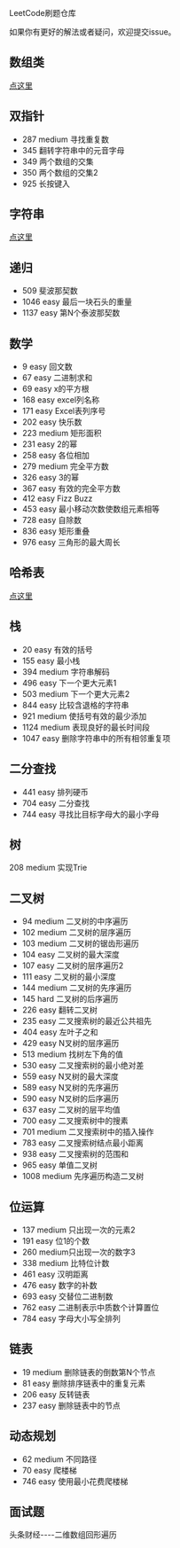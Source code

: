 LeetCode刷题仓库


如果你有更好的解法或者疑问，欢迎提交issue。

## 数组类

[点这里](数组题目.md)

## 双指针
* 287 medium 寻找重复数
* 345 翻转字符串中的元音字母
* 349 两个数组的交集
* 350 两个数组的交集2
* 925 长按键入

## 字符串

[点这里](字符串题目.md)


## 递归
* 509 斐波那契数
* 1046 easy 最后一块石头的重量
* 1137 easy 第N个泰波那契数

## 数学
* 9 easy 回文数
* 67 easy 二进制求和
* 69 easy x的平方根
* 168 easy excel列名称
* 171 easy Excel表列序号
* 202 easy 快乐数
* 223 medium 矩形面积
* 231 easy 2的幂
* 258 easy 各位相加
* 279 medium 完全平方数
* 326 easy 3的幂
* 367 easy 有效的完全平方数
* 412 easy Fizz Buzz
* 453 easy 最小移动次数使数组元素相等
* 728 easy 自除数
* 836 easy 矩形重叠
* 976 easy 三角形的最大周长

## 哈希表

[点这里](哈希表题目.md)

## 栈
* 20 easy 有效的括号
* 155 easy 最小栈
* 394 medium 字符串解码
* 496 easy 下一个更大元素1
* 503 medium 下一个更大元素2
* 844 easy 比较含退格的字符串
* 921 medium 使括号有效的最少添加
* 1124 medium 表现良好的最长时间段
* 1047 easy 删除字符串中的所有相邻重复项


## 二分查找
* 441 easy 排列硬币
* 704 easy 二分查找
* 744 easy 寻找比目标字母大的最小字母

## 树
208 medium 实现Trie

## 二叉树
* 94 medium 二叉树的中序遍历
* 102 medium 二叉树的层序遍历
* 103 medium 二叉树的锯齿形遍历
* 104 easy 二叉树的最大深度
* 107 easy 二叉树的层序遍历2
* 111 easy 二叉树的最小深度
* 144 medium 二叉树的先序遍历
* 145 hard 二叉树的后序遍历
* 226 easy 翻转二叉树
* 235 easy 二叉搜索树的最近公共祖先
* 404 easy 左叶子之和
* 429 easy N叉树的层序遍历
* 513 medium 找树左下角的值
* 530 easy 二叉搜索树的最小绝对差
* 559 easy N叉树的最大深度
* 589 easy N叉树的先序遍历
* 590 easy N叉树的后序遍历
* 637 easy 二叉树的层平均值
* 700 easy 二叉搜索树中的搜素
* 701 medium 二叉搜索树中的插入操作
* 783 easy 二叉搜索树结点最小距离
* 938 easy 二叉搜索树的范围和
* 965 easy 单值二叉树
* 1008 medium 先序遍历构造二叉树

## 位运算
* 137 medium 只出现一次的元素2
* 191 easy 位1的个数
* 260 medium只出现一次的数字3
* 338 medium 比特位计数
* 461 easy 汉明距离
* 476 easy 数字的补数
* 693 easy 交替位二进制数
* 762 easy 二进制表示中质数个计算置位
* 784 easy 字母大小写全排列

## 链表
* 19 medium 删除链表的倒数第N个节点
* 81 easy 删除排序链表中的重复元素
* 206 easy 反转链表
* 237 easy 删除链表中的节点

## 动态规划
* 62 medium 不同路径
* 70 easy 爬楼梯
* 746 easy 使用最小花费爬楼梯

## 面试题
头条财经----二维数组回形遍历